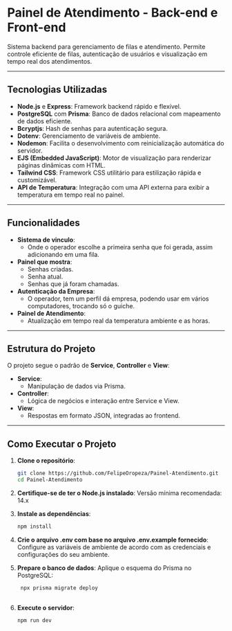 # Painel de Atendimento - Back-end e Front-end

Sistema backend para gerenciamento de filas e atendimento. Permite controle eficiente de filas, autenticação de usuários e visualização em tempo real dos atendimentos.

---

## Tecnologias Utilizadas

- **Node.js** e **Express**: Framework backend rápido e flexível.
- **PostgreSQL** com **Prisma**: Banco de dados relacional com mapeamento de dados eficiente.
- **Bcryptjs**: Hash de senhas para autenticação segura.
- **Dotenv**: Gerenciamento de variáveis de ambiente.
- **Nodemon**: Facilita o desenvolvimento com reinicialização automática do servidor.
- **EJS (Embedded JavaScript)**: Motor de visualização para renderizar páginas dinâmicas com HTML.
- **Tailwind CSS**: Framework CSS utilitário para estilização rápida e customizável.
- **API de Temperatura**: Integração com uma API externa para exibir a temperatura em tempo real no painel.

---

## Funcionalidades
- **Sistema de vinculo**:
  - Onde o operador escolhe a primeira senha que foi gerada, assim adicionando em uma fila. 
- **Painel que mostra**:
  - Senhas criadas.
  - Senha atual.
  - Senhas que já foram chamadas.
- **Autenticação da Empresa**:
  - O operador, tem um perfil dá empresa, podendo usar em vários computadores, trocando só o guiche.
- **Painel de Atendimento**:
  - Atualização em tempo real da temperatura ambiente e as horas.

---

## Estrutura do Projeto

O projeto segue o padrão de **Service**, **Controller** e **View**:

- **Service**:
  - Manipulação de dados via Prisma.
- **Controller**:
  - Lógica de negócios e interação entre Service e View.
- **View**:
  - Respostas em formato JSON, integradas ao frontend.

---

## Como Executar o Projeto

1. **Clone o repositório**:
   ```bash
   git clone https://github.com/FelipeOropeza/Painel-Atendimento.git
   cd Painel-Atendimento

2. **Certifique-se de ter o Node.js instalado**:
  Versão mínima recomendada: 14.x

3. **Instale as dependências**:
   ```bash
   npm install

4. **Crie o arquivo .env com base no arquivo .env.example fornecido**:
   Configure as variáveis de ambiente de acordo com as credenciais e configurações do seu ambiente.

5. **Prepare o banco de dados**: Aplique o esquema do Prisma no PostgreSQL:
   ```bash
    npx prisma migrate deploy
  
6. **Execute o servidor**:
    ```bash
    npm run dev
